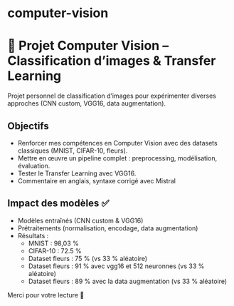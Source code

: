 # computer-vision
# 📸 Projet Computer Vision – Classification d’images & Transfer Learning

Projet personnel de classification d’images pour expérimenter diverses approches (CNN custom, VGG16, data augmentation).

## Objectifs
- Renforcer mes compétences en Computer Vision avec des datasets classiques (MNIST, CIFAR-10, fleurs).
- Mettre en œuvre un pipeline complet : preprocessing, modélisation, évaluation.
- Tester le Transfer Learning avec VGG16.
- Commentaire en anglais, syntaxe corrigé avec Mistral

## Impact des modèles ✅
- Modèles entraînés (CNN custom & VGG16)
- Prétraitements (normalisation, encodage, data augmentation)
- Résultats :  
  - MNIST : 98,03 %  
  - CIFAR-10 : 72.5 %
  - Dataset fleurs : 75 % (vs 33 % aléatoire)
  - Dataset fleurs : 91 % avec vgg16 et 512 neuronnes (vs 33 % aléatoire)
  - Dataset fleurs : 89 % avec la data augmentation (vs 33 % aléatoire)


Merci pour votre lecture 🙏
